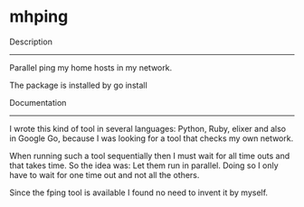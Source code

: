 mhping
======

Description
___________

Parallel ping my home hosts in my network.

The package is installed by go install 

Documentation
_____________

I wrote this kind of tool in several languages: Python, Ruby, elixer and also
in Google Go, because I was looking for a tool that checks my own network.

When running such a tool sequentially then I must wait for all time outs and
that takes time. So the idea was: Let them run in parallel. Doing so I only have
to wait for one time out and not all the others.

Since the fping tool is available I found no need to invent it by myself.
